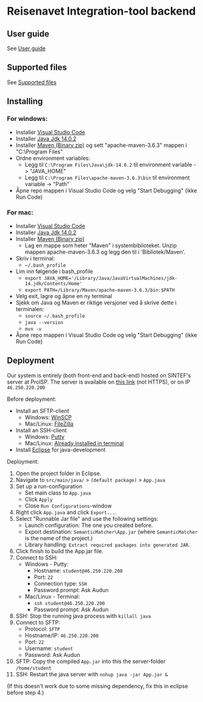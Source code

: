 # Reisenavet Integration-tool backend  

## User guide

See [User guide](https://github.com/Kundestyrt-ReiseNavet/integration-tool-frontend/wiki/User-guide)

## Supported files

See [Supported files](https://github.com/Kundestyrt-ReiseNavet/integration-tool-frontend/wiki/Supported-files)

## Installing

### For windows:
* Installer [Visual Studio Code](https://code.visualstudio.com/download)
* Installer [Java Jdk 14.0.2](https://www.oracle.com/java/technologies/javase-jdk14-downloads.html)  
* Installer [Maven (Binary zip)](https://maven.apache.org/download.cgi) og sett "apache-maven-3.6.3" mappen i "C:\Program Files\" 
* Ordne environment variables:
  * Legg til ```C:\Program Files\Java\jdk-14.0.2``` til environment variable -> "JAVA_HOME"
  * Legg til ```C:\Program Files\apache-maven-3.6.3\bin``` til environment variable -> "Path"
* Åpne repo mappen i Visual Studio Code og velg "Start Debugging" (ikke Run Code)

### For mac:
* Installer [Visual Studio Code](https://code.visualstudio.com/download)
* Installer [Java Jdk 14.0.2](https://www.oracle.com/java/technologies/javase-jdk14-downloads.html)
* Installer [Maven (Binary zip)](https://maven.apache.org/download.cgi)
  * Lag en mappe som heter "Maven" i systembiblioteket. Unzip mappen apache-maven-3.6.3 og legg den til i 'Bibliotek/Maven'.
* Skriv i terminal: 
  * ```~/.bash_profile```
* Lim inn følgende i bash_profile
  * ```export JAVA_HOME='/Library/Java/JavaVirtualMachines/jdk-14.jdk/Contents/Home'```
  * ```export PATH=/Library/Maven/apache-maven-3.6.3/bin:$PATH```
* Velg exit, lagre og åpne en ny terminal
* Sjekk om Java og Maven er riktige versjoner ved å skrive dette i terminalen:
  * ```source ~/.bash_profile```
  * ```java --version```
  * ```mvn -v```
 * Åpne repo mappen i Visual Studio Code og velg "Start Debugging" (ikke Run Code)
   


## Deployment

Our system is entirely (both front-end and back-end) hosted on SINTEF's server at ProISP. 
The server is available on [this link](http://dataintegrasjon.reisenavet.no/) (not HTTPS), or on IP `46.250.220.200`

Before deployment:

* Install an SFTP-client
  * Windows: [WinSCP](https://winscp.net/eng/download.php)
  * Mac/Linux: [FileZilla](https://filezilla-project.org/download.php?show_all=1)
* Install an SSH-client
  * Windows: [Putty](https://www.putty.org/)
  * Mac/Linux: [Already installed in terminal](https://www.ssh.com/ssh/command/)
* Install [Eclipse](https://www.eclipse.org/downloads/) for java-development

Deployment:

1. Open the project folder in Eclipse.
2. Navigate to `src/main/java/` > `(default package)` > `App.java`
3. Set up a run-configuration 
   * Set main class to `App.java`
   * Click `Apply`
   * Close `Run Configurations`-window
4. Right click `App.java` and click `Export...`.
5. Select "Runnable Jar file" and use the following settings:
   * Launch configuration: The one you created before.
   * Export destination: `SemanticMatcher\App.jar` (where `SemanticMatcher` is the name of the project.)
   * Library handling: `Extract required packages into generated JAR`.
6. Click finish to build the App.jar file. 
7. Connect to SSH:
   * Windows - Putty:
     * Hostname: `student@46.250.220.200`
     * Port: `22`
     * Connection type: `SSH`
     * Password prompt: Ask Audun
   * Mac/Linux - Terminal: 
     * `ssh student@46.250.220.200`
     * Password prompt: Ask Audun
8. SSH: Stop the running java process with `killall java`
9. Connect to SFTP:
   * Protocol: `SFTP`
   * Hostname/IP: `46.250.220.200`
   * Port: `22`
   * Username: `student`
   * Password: Ask Audun
10. SFTP: Copy the compiled `App.jar` into this the server-folder `/home/student`
11. SSH: Restart the java server with `nohup java -jar App.jar &`


(If this doesn't work due to some missing dependency, fix this in eclipse before step 4.)
